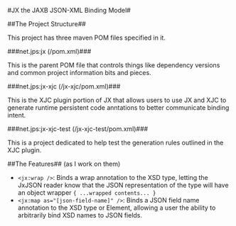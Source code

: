 #JX the JAXB JSON-XML Binding Model#

##The Project Structure##

This project has three maven POM files specified in it.

###net.jps:jx (/pom.xml)###

This is the parent POM file that controls things like dependency versions and
common project information bits and pieces.

###net.jps:jx-xjc (/jx-xjc/pom.xml)###

This is the XJC plugin portion of JX that allows users to use JX and XJC to
generate runtime persistent code anntations to better communicate binding
intent.

###net.jps:jx-xjc-test (/jx-xjc-test/pom.xml)###

This is a project dedicated to help test the generation rules outlined in the
XJC plugin.

##The Features##
(as I work on them)

* ```<jx:wrap />```: Binds a wrap annotation to the XSD type, letting the JxJSON reader know that the JSON representation of the type will have an object wrapper ```{ ...wrapped contents... }```
* ```<jx:map as="[json-field-name]" />```: Binds a JSON field name annotation to the XSD type or Element, allowing a user the ability to arbitrarily bind XSD names to JSON fields.
